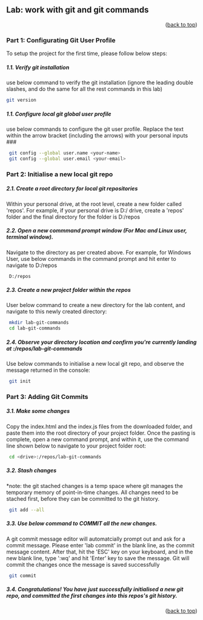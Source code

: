 
## Lab: work with git and git commands
<p align="right">(<a href="#readme-top">back to top</a>)</p>


### Part 1: Configurating Git User Profile

To setup the project for the first time, please follow below steps:

##### 1.1.  Verify git installation
use below command to verify the git installation (ignore the leading double slashes, and do the same for all the rest commands in this lab)
   ```sh
   git version
   ```
##### 1.1. Configure local git global user profile
use below commands to configure the git user profile. Replace the text within the arrow bracket (including the arrows) with your personal inputs ###
   ```sh
    git config --global user.name <your-name>
    git config --global user.email <your-email>
   ```


### Part 2: Initialise a new local git repo

##### 2.1.  Create a root directory for local git repositories
Within your personal drive, at the root level, create a new folder called 'repos'. 
For example, if your personal drive is D:/ drive, create a 'repos' folder and the final directory for the folder is D:/repos

##### 2.2.  Open a new commmand prompt window (For Mac and Linux user, terminal window).
Navigate to the directory as per created above. For example, for Windows User, use below commands in the command prompt and hit enter to navigate to D:/repos
   ```sh
    D:/repos
   ```

##### 2.3.  Create a new project folder within the repos
User below command to create a new directory for the lab content, and navigate to this newly created directory:
  ```sh
   mkdir lab-git-commands
   cd lab-git-commands
  ```

##### 2.4.  Observe your directory location and confirm you're currently landing at <drive>:/repos/lab-git-commands
Use below commands to initialise a new local git repo, and observe the message returned in the console:
  ```sh
   git init
  ```


### Part 3: Adding Git Commits
##### 3.1.  Make some changes
Copy the index.html and the index.js files from the downloaded folder, and paste them into the root directory of your project folder.
Once the pasting is complete, open a new command prompt, and within it, use the command line shown below to navigate to your project folder root:
  ```sh
   cd <drive>:/repos/lab-git-commands
  ```


##### 3.2.  Stash changes
\*note: the git stached changes is a temp space where git manages the temporary memory of point-in-time changes. All changes need to be stached first, before they can be committed to the git history. 
  ```sh
   git add --all
  ```
   
##### 3.3.  Use below command to COMMIT all the new changes.
A git commit message editor will automatcially prompt out and ask for a commit message. Please enter 'lab commit' in the blank line, as the commit message content.
After that, hit the 'ESC' key on your keyboard, and in the new blank line, type ':wq' and hit 'Enter' key to save the message.
Git will commit the changes once the message is saved successfully
  ```sh
   git commit
  ```

##### 3.4. Congratulations! You have just successfully initialised a new git repo, and committed the first changes into this repos's git history.


   
<p align="right">(<a href="#readme-top">back to top</a>)</p>


